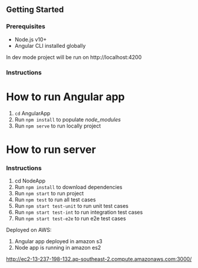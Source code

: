 
## Getting Started

### Prerequisites

+ Node.js v10+
+ Angular CLI installed globally

In dev mode project will be run on http://localhost:4200

### Instructions

# How to run Angular app

1. `cd` AngularApp
2. Run `npm install` to populate *node_modules*
2. Run `npm serve` to run locally project



# How to run server

### Instructions

1. cd NodeApp
2. Run `npm install` to download dependencies 
3. Run `npm start` to run project
4. Run `npm test` to run all test cases
4. Run `npm start test-unit` to run unit test cases
6. Run `npm start test-int` to run integration test cases
7. Run `npm start test-e2e` to run e2e test cases

Deployed on AWS:

1. Angular app deployed in amazon s3
2. Node app is running in amazon es2

http://ec2-13-237-198-132.ap-southeast-2.compute.amazonaws.com:3000/
